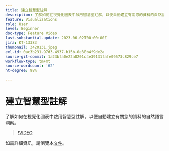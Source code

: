 ```yaml
---
title: 建立智慧型註解
description: 了解如何在視覺化圖表中啟用智慧型註解，以便自動建立有關您的資料的自然語言洞察。
feature: Visualizations
role: User
level: Beginner
doc-type: Feature Video
last-substantial-update: 2023-06-02T00:00:00Z
jira: KT-13383
thumbnail: 3420131.jpeg
exl-id: 0ac3b231-97d3-4937-b15b-0e30b4f9de2a
source-git-commit: 1a23bfa0e22a8201c4e39131fafe09573c829ce7
workflow-type: tm+mt
source-wordcount: '62'
ht-degree: 98%

---
```


# 建立智慧型註解

了解如何在視覺化圖表中啟用智慧型註解，以便自動建立有關您的資料的自然語言洞察。

>[!VIDEO](https://video.tv.adobe.com/v/3443149/?learn=on&captions=chi_hant)

如需詳細資訊，請瀏覽本[文件](https://experienceleague.adobe.com/docs/analytics-platform/using/cja-workspace/visualizations/intelligent-captions.html?lang=zh-Hant)。
